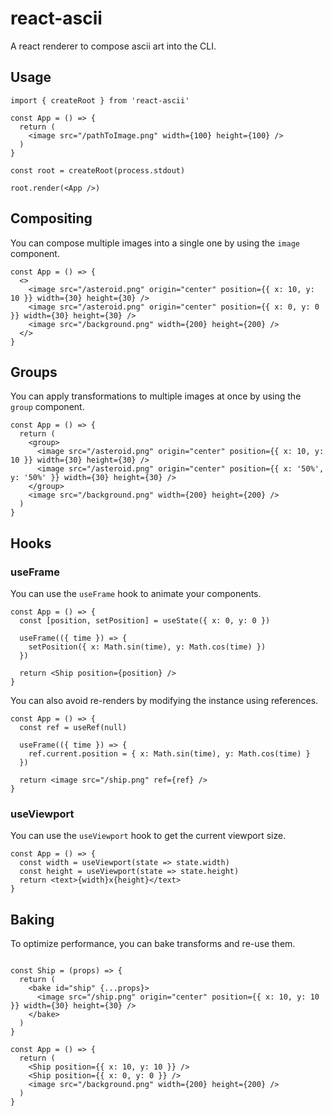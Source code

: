 # react-ascii

A react renderer to compose ascii art into the CLI.

## Usage

```tsx
import { createRoot } from 'react-ascii'

const App = () => {
  return (
    <image src="/pathToImage.png" width={100} height={100} />
  )
}

const root = createRoot(process.stdout)

root.render(<App />)
```

## Compositing

You can compose multiple images into a single one by using the `image` component.

```tsx
const App = () => {
  <>
    <image src="/asteroid.png" origin="center" position={{ x: 10, y: 10 }} width={30} height={30} />
    <image src="/asteroid.png" origin="center" position={{ x: 0, y: 0 }} width={30} height={30} />
    <image src="/background.png" width={200} height={200} />
  </>
}
```

## Groups

You can apply transformations to multiple images at once by using the `group` component.


```tsx
const App = () => {
  return (
    <group>
      <image src="/asteroid.png" origin="center" position={{ x: 10, y: 10 }} width={30} height={30} />
      <image src="/asteroid.png" origin="center" position={{ x: '50%', y: '50%' }} width={30} height={30} />
    </group>
    <image src="/background.png" width={200} height={200} />
  )
}
```

## Hooks

### useFrame

You can use the `useFrame` hook to animate your components.

```tsx
const App = () => {
  const [position, setPosition] = useState({ x: 0, y: 0 })

  useFrame(({ time }) => {
    setPosition({ x: Math.sin(time), y: Math.cos(time) })
  })

  return <Ship position={position} />
}
```

You can also avoid re-renders by modifying the instance using references.

```tsx
const App = () => {
  const ref = useRef(null)

  useFrame(({ time }) => {
    ref.current.position = { x: Math.sin(time), y: Math.cos(time) }
  })

  return <image src="/ship.png" ref={ref} />
}
```

### useViewport

You can use the `useViewport` hook to get the current viewport size.

```tsx
const App = () => {
  const width = useViewport(state => state.width)
  const height = useViewport(state => state.height)
  return <text>{width}x{height}</text>
}
```

## Baking

To optimize performance, you can bake transforms and re-use them.

```tsx

const Ship = (props) => {
  return (
    <bake id="ship" {...props}>
      <image src="/ship.png" origin="center" position={{ x: 10, y: 10 }} width={30} height={30} />
    </bake>
  )
}

const App = () => {
  return (
    <Ship position={{ x: 10, y: 10 }} />
    <Ship position={{ x: 0, y: 0 }} />
    <image src="/background.png" width={200} height={200} />
  )
}